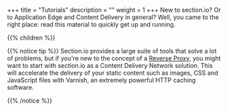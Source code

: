 +++
title = "Tutorials"
description = ""
weight = 1
+++
New to section.io? Or to Application Edge and Content Delivery in general? Well, you came to the right place: read this material to quickly get up and running.

{{% children %}}

{{% notice tip %}}
Section.io provides a large suite of tools that solve a lot of problems, but if you're new to the concept of a <a href="https://en.wikipedia.org/wiki/Reverse_proxy" title="Reverse Proxy" target="_blank">Reverse Proxy</a>, you might want to start with section.io as a Content Delivery Network solution. This will accelerate the delivery of your static content such as images, CSS and JavaScript files with Varnish, an extremely powerful HTTP caching software. 

{{% /notice %}}